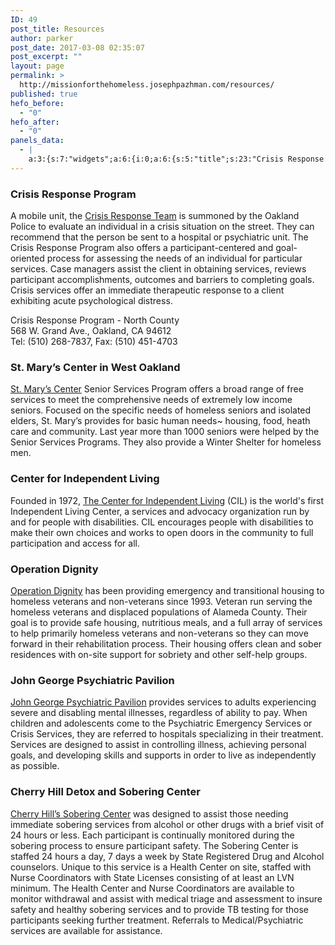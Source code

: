 ```yaml
---
ID: 49
post_title: Resources
author: parker
post_date: 2017-03-08 02:35:07
post_excerpt: ""
layout: page
permalink: >
  http://missionforthehomeless.josephpazhman.com/resources/
published: true
hefo_before:
  - "0"
hefo_after:
  - "0"
panels_data:
  - |
    a:3:{s:7:"widgets";a:6:{i:0;a:6:{s:5:"title";s:23:"Crisis Response Program";s:4:"text";s:818:"<p>A mobile unit, the <a href="http://www.acbhcs.org/Contact%20Us/contacts.htm">Crisis Response Team</a> is summoned by the Oakland Police to evaluate an individual in a crisis situation on the street. They can recommend that the person be sent to a hospital or psychiatric unit. The Crisis Response Program also offers a participant-centered and goal-oriented process for assessing the needs of an individual for particular services. Case managers assist the client in obtaining services, reviews participant accomplishments, outcomes and barriers to completing goals. Crisis services offer an immediate therapeutic response to a client exhibiting acute psychological distress.</p><p>Crisis Response Program - North County<br /> 568 W. Grand Ave., Oakland, CA 94612<br /> Tel: (510) 268-7837, Fax: (510) 451-4703</p>";s:20:"text_selected_editor";s:7:"tinymce";s:5:"autop";b:1;s:12:"_sow_form_id";s:13:"58f104e62dfbf";s:11:"panels_info";a:6:{s:5:"class";s:31:"SiteOrigin_Widget_Editor_Widget";s:4:"grid";i:0;s:4:"cell";i:0;s:2:"id";i:0;s:9:"widget_id";s:36:"a29b058b-4096-4960-92be-747704f7ab99";s:5:"style";a:3:{s:7:"padding";s:19:"20px 20px 20px 20px";s:27:"background_image_attachment";b:0;s:18:"background_display";s:4:"tile";}}}i:1;a:6:{s:5:"title";s:35:"St. Mary’s Center in West Oakland";s:4:"text";s:485:"<p><a href="http://www.stmaryscenter.org/">St. Mary’s Center</a> Senior Services Program offers a broad range of free services to meet the comprehensive needs of extremely low income seniors. Focused on the specific needs of homeless seniors and isolated elders, St. Mary’s provides for basic human needs~ housing, food, heath care and community. Last year more than 1000 seniors were helped by the Senior Services Programs. They also provide a Winter Shelter for homeless men.</p>";s:20:"text_selected_editor";s:7:"tinymce";s:5:"autop";b:1;s:12:"_sow_form_id";s:13:"58f104e07be35";s:11:"panels_info";a:7:{s:5:"class";s:31:"SiteOrigin_Widget_Editor_Widget";s:3:"raw";b:0;s:4:"grid";i:0;s:4:"cell";i:0;s:2:"id";i:1;s:9:"widget_id";s:36:"a29b058b-4096-4960-92be-747704f7ab99";s:5:"style";a:2:{s:7:"padding";s:19:"20px 20px 20px 20px";s:18:"background_display";s:4:"tile";}}}i:2;a:6:{s:5:"title";s:29:"Center for Independent Living";s:4:"text";s:375:"<p>Founded in 1972, <a href="http://www.thecil.org/">The Center for Independent Living</a> (CIL) is the world's first Independent Living Center, a services and advocacy organization run by and for people with disabilities. CIL encourages people with disabilities to make their own choices and works to open doors in the community to full participation and access for all.</p>";s:20:"text_selected_editor";s:7:"tinymce";s:5:"autop";b:1;s:12:"_sow_form_id";s:13:"58f104e53b9f7";s:11:"panels_info";a:7:{s:5:"class";s:31:"SiteOrigin_Widget_Editor_Widget";s:3:"raw";b:0;s:4:"grid";i:0;s:4:"cell";i:0;s:2:"id";i:2;s:9:"widget_id";s:36:"a29b058b-4096-4960-92be-747704f7ab99";s:5:"style";a:2:{s:7:"padding";s:19:"20px 20px 20px 20px";s:18:"background_display";s:4:"tile";}}}i:3;a:6:{s:5:"title";s:17:"Operation Dignity";s:4:"text";s:565:"<p><a href="http://operationdignity.org/">Operation Dignity</a> has been providing emergency and transitional housing to homeless veterans and non-veterans since 1993. Veteran run serving the homeless veterans and displaced populations of Alameda County. Their goal is to provide safe housing, nutritious meals, and a full array of services to help primarily homeless veterans and non-veterans so they can move forward in their rehabilitation process. Their housing offers clean and sober residences with on-site support for sobriety and other self-help groups.</p>";s:20:"text_selected_editor";s:7:"tinymce";s:5:"autop";b:1;s:12:"_sow_form_id";s:13:"58f104e45d85e";s:11:"panels_info";a:7:{s:5:"class";s:31:"SiteOrigin_Widget_Editor_Widget";s:3:"raw";b:0;s:4:"grid";i:0;s:4:"cell";i:1;s:2:"id";i:3;s:9:"widget_id";s:36:"a29b058b-4096-4960-92be-747704f7ab99";s:5:"style";a:2:{s:7:"padding";s:19:"20px 20px 20px 20px";s:18:"background_display";s:4:"tile";}}}i:4;a:6:{s:5:"title";s:32:"John George Psychiatric Pavilion";s:4:"text";s:523:"<p><a href="http://www.acmedctr.org/johngeorge.cfm">John George Psychiatric Pavilion</a> provides services to adults experiencing severe and disabling mental illnesses, regardless of ability to pay. When children and adolescents come to the Psychiatric Emergency Services or Crisis Services, they are referred to hospitals specializing in their treatment. Services are designed to assist in controlling illness, achieving personal goals, and developing skills and supports in order to live as independently as possible.</p>";s:20:"text_selected_editor";s:7:"tinymce";s:5:"autop";b:1;s:12:"_sow_form_id";s:13:"58f1057da03a7";s:11:"panels_info";a:7:{s:5:"class";s:31:"SiteOrigin_Widget_Editor_Widget";s:3:"raw";b:0;s:4:"grid";i:0;s:4:"cell";i:1;s:2:"id";i:4;s:9:"widget_id";s:36:"a29b058b-4096-4960-92be-747704f7ab99";s:5:"style";a:2:{s:7:"padding";s:19:"20px 20px 20px 20px";s:18:"background_display";s:4:"tile";}}}i:5;a:6:{s:5:"title";s:37:"Cherry Hill Detox and Sobering Center";s:4:"text";s:927:"<p><a href="http://horizonservices.org/cherry-hill-detoxification-program-services/">Cherry Hill’s Sobering Center</a> was designed to assist those needing immediate sobering services from alcohol or other drugs with a brief visit of 24 hours or less. Each participant is continually monitored during the sobering process to ensure participant safety. The Sobering Center is staffed 24 hours a day, 7 days a week by State Registered Drug and Alcohol counselors. Unique to this service is a Health Center on site, staffed with Nurse Coordinators with State Licenses consisting of at least an LVN minimum. The Health Center and Nurse Coordinators are available to monitor withdrawal and assist with medical triage and assessment to insure safety and healthy sobering services and to provide TB testing for those participants seeking further treatment. Referrals to Medical/Psychiatric services are available for assistance.</p>";s:20:"text_selected_editor";s:7:"tinymce";s:5:"autop";b:1;s:12:"_sow_form_id";s:13:"58f104df795e9";s:11:"panels_info";a:7:{s:5:"class";s:31:"SiteOrigin_Widget_Editor_Widget";s:3:"raw";b:0;s:4:"grid";i:0;s:4:"cell";i:1;s:2:"id";i:5;s:9:"widget_id";s:36:"a29b058b-4096-4960-92be-747704f7ab99";s:5:"style";a:2:{s:7:"padding";s:19:"20px 20px 20px 20px";s:18:"background_display";s:4:"tile";}}}}s:5:"grids";a:1:{i:0;a:2:{s:5:"cells";i:2;s:5:"style";a:3:{s:13:"bottom_margin";s:4:"30px";s:6:"gutter";s:4:"50px";s:18:"background_display";s:4:"tile";}}}s:10:"grid_cells";a:2:{i:0;a:2:{s:4:"grid";i:0;s:6:"weight";d:0.5;}i:1;a:2:{s:4:"grid";i:0;s:6:"weight";d:0.5;}}}
---
```

<h3 class="widget-title">Crisis Response Program</h3>
<p>A mobile unit, the <a href="http://www.acbhcs.org/Contact%20Us/contacts.htm">Crisis Response Team</a> is summoned by the Oakland Police to evaluate an individual in a crisis situation on the street. They can recommend that the person be sent to a hospital or psychiatric unit.&nbsp;The Crisis Response Program also offers a participant-centered and goal-oriented process for assessing the needs of an individual for particular services. Case managers assist the client in obtaining services, reviews participant accomplishments, outcomes and barriers to completing goals. Crisis services offer an immediate therapeutic response to a client exhibiting acute psychological distress.</p>
<p>Crisis Response Program - North County<br>
568 W. Grand Ave., Oakland, CA 94612<br>
Tel: (510) 268-7837, Fax: (510) 451-4703</p>
<h3 class="widget-title">St. Mary’s Center in West Oakland</h3>
<p><a href="http://www.stmaryscenter.org/">St. Mary’s Center</a> Senior Services Program offers a broad range of free services to meet the comprehensive needs of extremely low income seniors. Focused on the specific needs of homeless seniors and isolated elders, St. Mary’s provides for basic human needs~ housing, food, heath care and community. Last year more than 1000 seniors were helped by the Senior Services Programs. They also provide a Winter Shelter for homeless men.</p>
<h3 class="widget-title">Center for Independent Living</h3>
<p>Founded in 1972, <a href="http://www.thecil.org/">The Center for Independent Living</a> (CIL) is the world's first Independent Living Center, a services and advocacy organization run by and for people with disabilities. CIL encourages people with disabilities to make their own choices and works to open doors in the community to full participation and access for all.</p>
<h3 class="widget-title">Operation Dignity</h3>
<p><a href="http://operationdignity.org/">Operation Dignity</a> has been providing emergency and transitional housing to homeless veterans and non-veterans since 1993. Veteran run serving the homeless veterans and displaced populations of Alameda County. Their goal is to provide safe housing, nutritious meals, and a full array of services to help primarily homeless veterans and non-veterans so they can move forward in their rehabilitation process. Their housing offers clean and sober residences with on-site support for sobriety and other self-help groups.</p>
<h3 class="widget-title">John George Psychiatric Pavilion</h3>
<p><a href="http://www.acmedctr.org/johngeorge.cfm">John George Psychiatric Pavilion</a> provides services to adults experiencing severe and disabling mental illnesses, regardless of ability to pay. When children and adolescents come to the Psychiatric Emergency Services or Crisis Services, they are referred to hospitals specializing in their treatment. Services are designed to assist in controlling illness, achieving personal goals, and developing skills and supports in order to live as independently as possible.</p>
<h3 class="widget-title">Cherry Hill Detox and Sobering Center</h3>
<p><a href="http://horizonservices.org/cherry-hill-detoxification-program-services/">Cherry Hill’s Sobering Center</a> was designed to assist those needing immediate sobering services from alcohol or other drugs with a brief visit of 24 hours or less. Each participant is continually monitored during the sobering process to ensure participant safety. The Sobering Center is staffed 24 hours a day, 7 days a week by State Registered Drug and Alcohol counselors. Unique to this service is a Health Center on site, staffed with Nurse Coordinators with State Licenses consisting of at least an LVN minimum. The Health Center and Nurse Coordinators are available to monitor withdrawal and assist with medical triage and assessment to insure safety and healthy sobering services and to provide TB testing for those participants seeking further treatment. Referrals to Medical/Psychiatric services are available for assistance.</p>